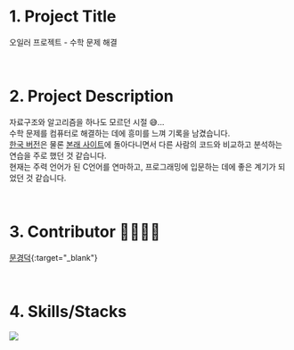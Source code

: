# 1. Project Title
오일러 프로젝트 - 수학 문제 해결

<br>

# 2. Project Description
자료구조와 알고리즘을 하나도 모르던 시절 😅... <br>
수학 문제를 컴퓨터로 해결하는 데에 흥미를 느껴 기록을 남겼습니다. <br>
<a href="https://euler.synap.co.kr/">한국 버전</a>은 물론 <a href="https://projecteuler.net/">본래 사이트</a>에 돌아다니면서 
다른 사람의 코드와 비교하고 분석하는 연습을 주로 했던 것 같습니다. <br>
현재는 주력 언어가 된 C언어를 연마하고, 프로그래밍에 입문하는 데에 좋은 계기가 되었던 것 같습니다.

<br>

# 3. Contributor 👨‍👩‍👦‍👦
<a href="https://github.com/moon-gd">문경덕</a>{:target="_blank"}

<br>

# 4. Skills/Stacks
<img src="https://img.shields.io/badge/C-A8B9CC?style=flat&logo=C&logoColor=white"/>
